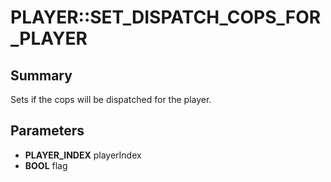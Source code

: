 # PLAYER::SET_DISPATCH_COPS_FOR_PLAYER

## Summary
Sets if the cops will be dispatched for the player.

## Parameters
* **PLAYER_INDEX** playerIndex
* **BOOL** flag